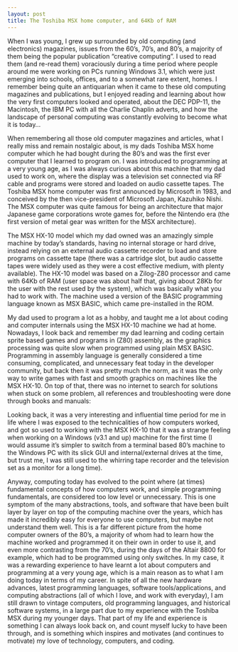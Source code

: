 ```yaml
---
layout: post
title: The Toshiba MSX home computer, and 64Kb of RAM
---
```


When I was young, I grew up surrounded by old computing (and electronics) magazines, issues from the 60’s, 70’s, and 80’s, a majority of them being the popular publication “creative computing”. I used to read them (and re-read them) voraciously during a time period where people around me were working on PCs running Windows 3.1, which were just emerging into schools, offices, and to a somewhat rare extent, homes. I remember being quite an antiquarian when it came to these old computing magazines and publications, but I enjoyed reading and learning about how the very first computers looked and operated, about the DEC PDP-11, the Macintosh, the IBM PC with all the Charlie Chaplin adverts, and how the landscape of personal computing was constantly evolving to become what it is today…

When remembering all those old computer magazines and articles, what I really miss and remain nostalgic about, is my dads Toshiba MSX home computer which he had bought during the 80’s and was the first ever computer that I learned to program on. I was introduced to programming at a very young age, as I was always curious about this machine that my dad used to work on, where the display was a television set connected via RF cable and programs were stored and loaded on audio cassette tapes. The Toshiba MSX home computer was first announced by Microsoft in 1983, and conceived by the then vice-president of Microsoft Japan, Kazuhiko Nishi. The MSX computer was quite famous for being an architecture that major Japanese game corporations wrote games for, before the Nintendo era (the first version of metal gear was written for the MSX architecture).

The MSX HX-10 model which my dad owned was an amazingly simple machine by today’s standards, having no internal storage or hard drive, instead relying on an external audio cassette recorder to load and store programs on cassette tape (there was a cartridge slot, but audio cassette tapes were widely used as they were a cost effective medium, with plenty available). The HX-10 model was based on a Zilog-Z80 processor and came with 64Kb of RAM (user space was about half that, giving about 28Kb for the user with the rest used by the system), which was basically what you had to work with. The machine used a version of the BASIC programming language known as MSX BASIC, which came pre-installed in the ROM.

My dad used to program a lot as a hobby, and taught me a lot about coding and computer internals using the MSX HX-10 machine we had at home. Nowadays, I look back and remember my dad learning and coding certain sprite based games and programs in (Z80) assembly, as the graphics processing was quite slow when programmed using plain MSX BASIC. Programming in assembly language is generally considered a time consuming, complicated, and unnecessary feat today in the developer community, but back then it was pretty much the norm, as it was the only way to write games with fast and smooth graphics on machines like the MSX HX-10. On top of that, there was no internet to search for solutions when stuck on some problem, all references and troubleshooting were done through books and manuals:

Looking back, it was a very interesting and influential time period for me in life where I was exposed to the technicalities of how computers worked, and got so used to working with the MSX HX-10 that it was a strange feeling when working on a Windows (v3.1 and up) machine for the first time (I would assume it’s simpler to switch from a terminal based 80’s machine to the Windows PC with its slick GUI and internal/external drives at the time, but trust me, I was still used to the whirring tape recorder and the television set as a monitor for a long time).

Anyway, computing today has evolved to the point where (at times) fundamental concepts of how computers work, and simple programming fundamentals, are considered too low level or unnecessary. This is one symptom of the many abstractions, tools, and software that have been built layer by layer on top of the computing machine over the years, which has made it incredibly easy for everyone to use computers, but maybe not understand them well. This is a far different picture from the home computer owners of the 80’s, a majority of whom had to learn how the machine worked and programmed it on their own in order to use it, and even more contrasting from the 70’s, during the days of the Altair 8800 for example, which had to be programmed using only switches. In my case, it was a rewarding experience to have learnt a lot about computers and programming at a very young age, which is a main reason as to what I am doing today in terms of my career. In spite of all the new hardware advances, latest programming languages, software tools/applications, and computing abstractions (all of which I love, and work with everyday), I am still drawn to vintage computers, old programming languages, and historical software systems, in a large part due to my experience with the Toshiba MSX during my younger days. That part of my life and experience is something I can always look back on, and count myself lucky to have been through, and is something which inspires and motivates (and continues to motivate) my love of technology, computers, and coding.

